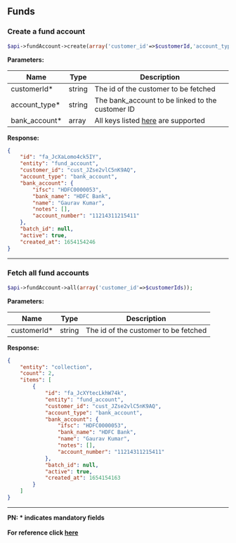 ## Funds

### Create a fund account

```php
$api->fundAccount->create(array('customer_id'=>$customerId,'account_type'=>'bank_account','bank_account'=>array('name'=>'Gaurav Kumar', 'account_number'=>'11214311215411', 'ifsc'=>'HDFC0000053')));
```

**Parameters:**

| Name          | Type   | Description                                                                                                                         |
|---------------|--------|-------------------------------------------------------------------------------------------------------------------------------------|
| customerId*   | string | The id of the customer to be fetched                                                                                                |
| account_type* | string | The bank_account to be linked to the customer ID                                                                                    |
| bank_account* | array  | All keys listed [here](https://razorpay.com/docs/payments/customers/customer-fund-account-api/#create-a-fund-account) are supported |

**Response:**

```json
{
    "id": "fa_JcXaLomo4ck5IY",
    "entity": "fund_account",
    "customer_id": "cust_JZse2vlC5nK9AQ",
    "account_type": "bank_account",
    "bank_account": {
        "ifsc": "HDFC0000053",
        "bank_name": "HDFC Bank",
        "name": "Gaurav Kumar",
        "notes": [],
        "account_number": "11214311215411"
    },
    "batch_id": null,
    "active": true,
    "created_at": 1654154246
}
```

-------------------------------------------------------------------------------------------------------

### Fetch all fund accounts

```php
$api->fundAccount->all(array('customer_id'=>$customerIds));
```

**Parameters:**

| Name        | Type   | Description                          |
|-------------|--------|--------------------------------------|
| customerId* | string | The id of the customer to be fetched |

**Response:**

```json
{
    "entity": "collection",
    "count": 2,
    "items": [
        {
            "id": "fa_JcXYtecLkhW74k",
            "entity": "fund_account",
            "customer_id": "cust_JZse2vlC5nK9AQ",
            "account_type": "bank_account",
            "bank_account": {
                "ifsc": "HDFC0000053",
                "bank_name": "HDFC Bank",
                "name": "Gaurav Kumar",
                "notes": [],
                "account_number": "11214311215411"
            },
            "batch_id": null,
            "active": true,
            "created_at": 1654154163
        }
    ]
}
```

-------------------------------------------------------------------------------------------------------

**PN: * indicates mandatory fields**
<br>
<br>
**For reference click [here](https://razorpay.com/docs/payments/customers/customer-fund-account-api/)**
